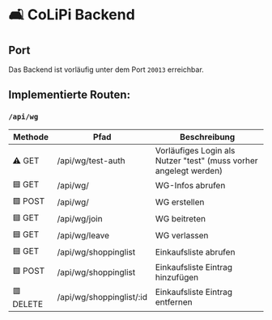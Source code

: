 # 🛋️ CoLiPi Backend

## Port

Das Backend ist vorläufig unter dem Port `20013` erreichbar.

## Implementierte Routen:

### `/api/wg`

| Methode   | Pfad                     | Beschreibung                                                      |
|-----------|--------------------------|-------------------------------------------------------------------|
| ⚠️ GET    | /api/wg/test-auth        | Vorläufiges Login als Nutzer "test" (muss vorher angelegt werden) |
| 🟦 GET    | /api/wg/                 | WG-Infos abrufen                                                  |
| 🟩 POST   | /api/wg/                 | WG erstellen                                                      |
| 🟦 GET    | /api/wg/join             | WG beitreten                                                      |
| 🟦 GET    | /api/wg/leave            | WG verlassen                                                      |
| 🟦 GET    | /api/wg/shoppinglist     | Einkaufsliste abrufen                                             |
| 🟩 POST   | /api/wg/shoppinglist     | Einkaufsliste Eintrag hinzufügen                                  |
| 🟥 DELETE | /api/wg/shoppinglist/:id | Einkaufsliste Eintrag entfernen                                   |
